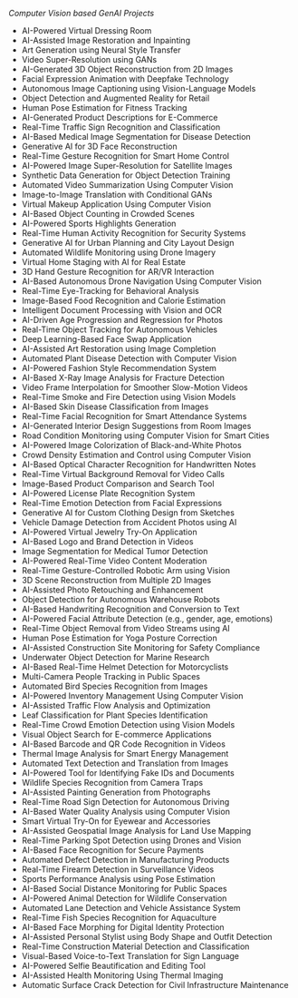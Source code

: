 *Computer Vision based GenAI Projects*

* AI-Powered Virtual Dressing Room
* AI-Assisted Image Restoration and Inpainting
* Art Generation using Neural Style Transfer
* Video Super-Resolution using GANs
* AI-Generated 3D Object Reconstruction from 2D Images
* Facial Expression Animation with Deepfake Technology
* Autonomous Image Captioning using Vision-Language Models
* Object Detection and Augmented Reality for Retail
* Human Pose Estimation for Fitness Tracking
* AI-Generated Product Descriptions for E-Commerce
* Real-Time Traffic Sign Recognition and Classification
* AI-Based Medical Image Segmentation for Disease Detection
* Generative AI for 3D Face Reconstruction
* Real-Time Gesture Recognition for Smart Home Control
* AI-Powered Image Super-Resolution for Satellite Images
* Synthetic Data Generation for Object Detection Training
* Automated Video Summarization Using Computer Vision
* Image-to-Image Translation with Conditional GANs
* Virtual Makeup Application Using Computer Vision
* AI-Based Object Counting in Crowded Scenes
* AI-Powered Sports Highlights Generation
* Real-Time Human Activity Recognition for Security Systems
* Generative AI for Urban Planning and City Layout Design
* Automated Wildlife Monitoring using Drone Imagery
* Virtual Home Staging with AI for Real Estate
* 3D Hand Gesture Recognition for AR/VR Interaction
* AI-Based Autonomous Drone Navigation Using Computer Vision
* Real-Time Eye-Tracking for Behavioral Analysis
* Image-Based Food Recognition and Calorie Estimation
* Intelligent Document Processing with Vision and OCR
* AI-Driven Age Progression and Regression for Photos
* Real-Time Object Tracking for Autonomous Vehicles
* Deep Learning-Based Face Swap Application
* AI-Assisted Art Restoration using Image Completion
* Automated Plant Disease Detection with Computer Vision
* AI-Powered Fashion Style Recommendation System
* AI-Based X-Ray Image Analysis for Fracture Detection
* Video Frame Interpolation for Smoother Slow-Motion Videos
* Real-Time Smoke and Fire Detection using Vision Models
* AI-Based Skin Disease Classification from Images
* Real-Time Facial Recognition for Smart Attendance Systems
* AI-Generated Interior Design Suggestions from Room Images
* Road Condition Monitoring using Computer Vision for Smart Cities
* AI-Powered Image Colorization of Black-and-White Photos
* Crowd Density Estimation and Control using Computer Vision
* AI-Based Optical Character Recognition for Handwritten Notes
* Real-Time Virtual Background Removal for Video Calls
* Image-Based Product Comparison and Search Tool
* AI-Powered License Plate Recognition System
* Real-Time Emotion Detection from Facial Expressions
* Generative AI for Custom Clothing Design from Sketches
* Vehicle Damage Detection from Accident Photos using AI
* AI-Powered Virtual Jewelry Try-On Application
* AI-Based Logo and Brand Detection in Videos
* Image Segmentation for Medical Tumor Detection
* AI-Powered Real-Time Video Content Moderation
* Real-Time Gesture-Controlled Robotic Arm using Vision
* 3D Scene Reconstruction from Multiple 2D Images
* AI-Assisted Photo Retouching and Enhancement
* Object Detection for Autonomous Warehouse Robots
* AI-Based Handwriting Recognition and Conversion to Text
* AI-Powered Facial Attribute Detection (e.g., gender, age, emotions)
* Real-Time Object Removal from Video Streams using AI
* Human Pose Estimation for Yoga Posture Correction
* AI-Assisted Construction Site Monitoring for Safety Compliance
* Underwater Object Detection for Marine Research
* AI-Based Real-Time Helmet Detection for Motorcyclists
* Multi-Camera People Tracking in Public Spaces
* Automated Bird Species Recognition from Images
* AI-Powered Inventory Management Using Computer Vision
* AI-Assisted Traffic Flow Analysis and Optimization
* Leaf Classification for Plant Species Identification
* Real-Time Crowd Emotion Detection using Vision Models
* Visual Object Search for E-commerce Applications
* AI-Based Barcode and QR Code Recognition in Videos
* Thermal Image Analysis for Smart Energy Management
* Automated Text Detection and Translation from Images
* AI-Powered Tool for Identifying Fake IDs and Documents
* Wildlife Species Recognition from Camera Traps
* AI-Assisted Painting Generation from Photographs
* Real-Time Road Sign Detection for Autonomous Driving
* AI-Based Water Quality Analysis using Computer Vision
* Smart Virtual Try-On for Eyewear and Accessories
* AI-Assisted Geospatial Image Analysis for Land Use Mapping
* Real-Time Parking Spot Detection using Drones and Vision
* AI-Based Face Recognition for Secure Payments
* Automated Defect Detection in Manufacturing Products
* Real-Time Firearm Detection in Surveillance Videos
* Sports Performance Analysis using Pose Estimation
* AI-Based Social Distance Monitoring for Public Spaces
* AI-Powered Animal Detection for Wildlife Conservation
* Automated Lane Detection and Vehicle Assistance System
* Real-Time Fish Species Recognition for Aquaculture
* AI-Based Face Morphing for Digital Identity Protection
* AI-Assisted Personal Stylist using Body Shape and Outfit Detection
* Real-Time Construction Material Detection and Classification
* Visual-Based Voice-to-Text Translation for Sign Language
* AI-Powered Selfie Beautification and Editing Tool
* AI-Assisted Health Monitoring Using Thermal Imaging
* Automatic Surface Crack Detection for Civil Infrastructure Maintenance